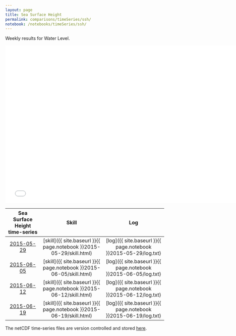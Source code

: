 ```yaml
---
layout: page
title: Sea Surface Height
permalink: comparisons/timeSeries/ssh/
notebook: /notebooks/timeSeries/ssh/
---
```


Weekly results for Water Level.

<iframe width="750" height="500" frameBorder="0" src="{{ site.baseurl }}{{ page.notebook }}2015-06-19/mapa.html" name="iframe"> <p>Your browser does not support iframes.</p> </iframe>


| Sea Surface Height time-series                                                                     | Skill                                                                | Log                                                            |
|:--------------------------------------------------------------------------------------------------:|:--------------------------------------------------------------------:|:--------------------------------------------------------------:|
| <a href="{{ site.baseurl }}{{ page.notebook }}2015-05-29/mapa.html" target="iframe">2015-05-29</a> | [skill]({{ site.baseurl }}{{ page.notebook }}2015-05-29/skill.html)  | [log]({{ site.baseurl }}{{ page.notebook }}2015-05-29/log.txt) |
| <a href="{{ site.baseurl }}{{ page.notebook }}2015-06-05/mapa.html" target="iframe">2015-06-05</a> | [skill]({{ site.baseurl }}{{ page.notebook }}2015-06-05/skill.html)  | [log]({{ site.baseurl }}{{ page.notebook }}2015-06-05/log.txt) |
| <a href="{{ site.baseurl }}{{ page.notebook }}2015-06-12/mapa.html" target="iframe">2015-06-12</a> | [skill]({{ site.baseurl }}{{ page.notebook }}2015-06-12/skill.html)  | [log]({{ site.baseurl }}{{ page.notebook }}2015-06-12/log.txt) |
| <a href="{{ site.baseurl }}{{ page.notebook }}2015-06-19/mapa.html" target="iframe">2015-06-19</a> | [skill]({{ site.baseurl }}{{ page.notebook }}2015-06-19/skill.html)  | [log]({{ site.baseurl }}{{ page.notebook }}2015-06-19/log.txt) |

The netCDF time-series files are version controlled and stored [here](https://github.com/ocefpaf/secoora/tree/gh-pages/notebooks/timeSeries/ssh).
